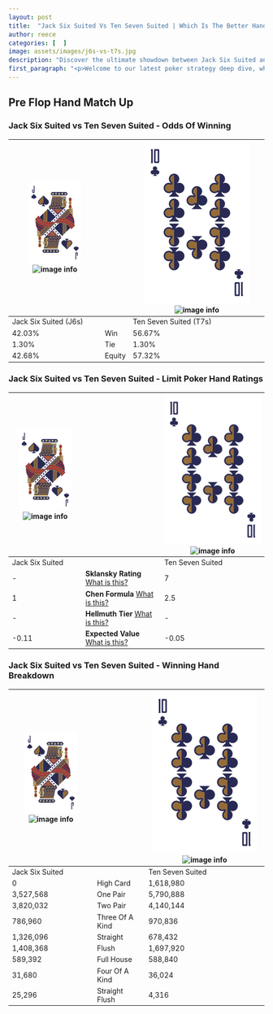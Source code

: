 ```yaml
---
layout: post
title:  "Jack Six Suited Vs Ten Seven Suited | Which Is The Better Hand In Poker? A Complete Guide"
author: reece
categories: [  ]
image: assets/images/j6s-vs-t7s.jpg
description: "Discover the ultimate showdown between Jack Six Suited and Ten Seven Suited in poker! Uncover the odds, strategies, and scenarios where one hand triumphs over the other. Get ready to up your poker game with this thrilling analysis."
first_paragraph: "<p>Welcome to our latest poker strategy deep dive, where we're pitting two distinct hands against each other in a high-stakes showdown: Jack Six Suited vs Ten Seven Suited.</p><p>In the dynamic world of poker, every decision counts, and knowing which hand holds the upper hand is key to your success at the table.</p><p>In this article, we'll dissect these two hands, explore the scenarios where one dominates the other, and equip you with the knowledge to make strategic choices that can tip the odds in your favor.</p><p>Get ready to unravel the intriguing dynamics of these poker hands and elevate your game to new heights.</p>"
---
```




[comment]: # (sp0)

## Pre Flop Hand Match Up

<div class="table hand-ratings" markdown="1"> 



### Jack Six Suited vs Ten Seven Suited - Odds Of Winning


    
| ![image info](assets/images/hand1/J.png) ![image info](assets/images/hand1/6s.png) |  | ![image info](assets/images/hand2/T.png) ![image info](assets/images/hand2/7s.png) |
| -------- | -------- | -------- |
| Jack Six Suited (J6s) |  | Ten Seven Suited (T7s) |
| 42.03% | Win | 56.67% |
| 1.30% | Tie | 1.30% |
| 42.68% | Equity | 57.32% |




[comment]: # (sp1)



### Jack Six Suited vs Ten Seven Suited - Limit Poker Hand Ratings


    
| ![image info](assets/images/hand1/J.png) ![image info](assets/images/hand1/6s.png) |  | ![image info](assets/images/hand2/T.png) ![image info](assets/images/hand2/7s.png) |
| -------- | -------- | -------- |
| Jack Six Suited |  | Ten Seven Suited |
| - | **Sklansky Rating** [What is this?](/sklansky-rating-explained) | 7 |
| 1 | **Chen Formula** [What is this?](/chen-formula-explained) | 2.5 |
| - | **Hellmuth Tier** [What is this?](/Hellmuth-tier-explained) | - |
| -0.11 | **Expected Value** [What is this?](/expected-value-explained) | -0.05 |




[comment]: # (sp2)



### Jack Six Suited vs Ten Seven Suited - Winning Hand Breakdown


    
| ![image info](assets/images/hand1/J.png) ![image info](assets/images/hand1/6s.png) |  | ![image info](assets/images/hand2/T.png) ![image info](assets/images/hand2/7s.png) |
| -------- | -------- | -------- |
| Jack Six Suited |  | Ten Seven Suited |
| 0 | High Card | 1,618,980 |
| 3,527,568 | One Pair | 5,790,888 |
| 3,820,032 | Two Pair | 4,140,144 |
| 786,960 | Three Of A Kind | 970,836 |
| 1,326,096 | Straight | 678,432 |
| 1,408,368 | Flush | 1,697,920 |
| 589,392 | Full House | 588,840 |
| 31,680 | Four Of A Kind | 36,024 |
| 25,296 | Straight Flush | 4,316 |




[comment]: # (sp3)



</div>

[comment]: # (sp4)



[comment]: # (sp5)

